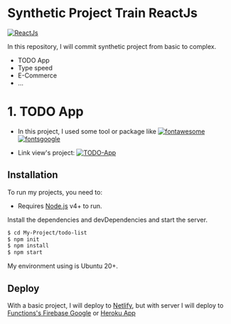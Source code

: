 # Synthetic Project Train ReactJs

[![ReactJs](https://i.ibb.co/8084nMC/reactjs.jpg)](https://reactjs.org/)

In this repository, I will commit synthetic project from basic to complex.

  - TODO App
  - Type speed
  - E-Commerce
  - ...

# 1. TODO App

  - In this project, I used some tool or package like 
    [![fontawesome](https://i.ibb.co/dmKDS2Z/fontawesome.jpg)](https://fontawesome.com/)
    [![fontsgoogle](https://i.ibb.co/grvCtQk/fontsgoogle.jpg)](https://fonts.google.com/)

  - Link view's project: 
    [![TODO-App](https://i.ibb.co/7gRS0WS/todoap.jpg)](https://todo-app-with-reactjs.netlify.app/)

## Installation

To run my projects, you need to:

 - Requires [Node.js](https://nodejs.org/) v4+ to run.

Install the dependencies and devDependencies and start the server.

```sh
$ cd My-Project/todo-list
$ npm init
$ npm install
$ npm start
```

My environment using is Ubuntu 20+.

## Deploy

With a basic project, I will deploy to [Netlify](https://www.netlify.com/), but with server I will deploy to [Functions's Firebase Google](https://firebase.google.com/) or [Heroku App](https://www.heroku.com/)


